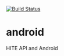 [![Build Status](https://travis-ci.com/hiteapi/android.svg?branch=master)](https://travis-ci.com/hiteapi/android)

# android
HITE API and Android
